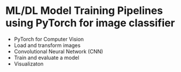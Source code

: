 # ML/DL Model Training Pipelines using PyTorch for image classifier

- PyTorch for Computer Vision
- Load and transform images
- Convolutional Neural Network (CNN)
- Train and evaluate a model
- Visualizaton
